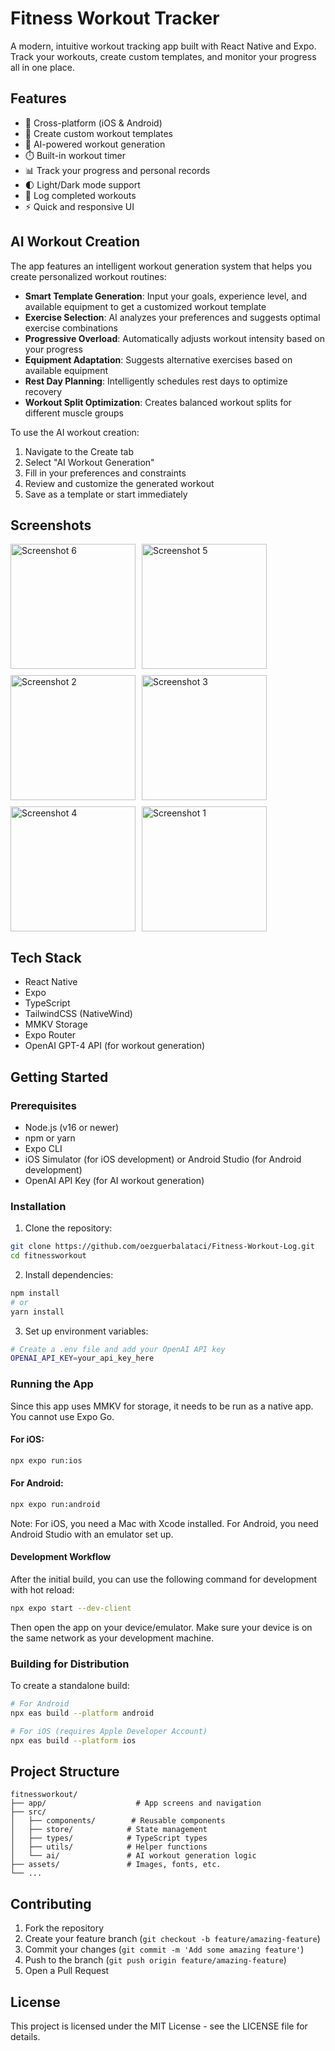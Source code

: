 # Fitness Workout Tracker

A modern, intuitive workout tracking app built with React Native and Expo. Track your workouts, create custom templates, and monitor your progress all in one place.

## Features

- 📱 Cross-platform (iOS & Android)
- 💪 Create custom workout templates
- 🤖 AI-powered workout generation
- ⏱️ Built-in workout timer
- 📊 Track your progress and personal records
- 🌓 Light/Dark mode support
- 📝 Log completed workouts
- ⚡ Quick and responsive UI

## AI Workout Creation

The app features an intelligent workout generation system that helps you create personalized workout routines:

- **Smart Template Generation**: Input your goals, experience level, and available equipment to get a customized workout template
- **Exercise Selection**: AI analyzes your preferences and suggests optimal exercise combinations
- **Progressive Overload**: Automatically adjusts workout intensity based on your progress
- **Equipment Adaptation**: Suggests alternative exercises based on available equipment
- **Rest Day Planning**: Intelligently schedules rest days to optimize recovery
- **Workout Split Optimization**: Creates balanced workout splits for different muscle groups

To use the AI workout creation:

1. Navigate to the Create tab
2. Select "AI Workout Generation"
3. Fill in your preferences and constraints
4. Review and customize the generated workout
5. Save as a template or start immediately

## Screenshots

<div style="display: flex; flex-wrap: wrap; gap: 10px;">
    <img src="screenshots/image6.png" alt="Screenshot 6" width="200"/>
    <img src="screenshots/image5.png" alt="Screenshot 5" width="200"/>
    <img src="screenshots/image2.png" alt="Screenshot 2" width="200"/>
    <img src="screenshots/image3.png" alt="Screenshot 3" width="200"/>
    <img src="screenshots/image4.png" alt="Screenshot 4" width="200"/>
    <img src="screenshots/image1.png" alt="Screenshot 1" width="200"/>
</div>

## Tech Stack

- React Native
- Expo
- TypeScript
- TailwindCSS (NativeWind)
- MMKV Storage
- Expo Router
- OpenAI GPT-4 API (for workout generation)

## Getting Started

### Prerequisites

- Node.js (v16 or newer)
- npm or yarn
- Expo CLI
- iOS Simulator (for iOS development) or Android Studio (for Android development)
- OpenAI API Key (for AI workout generation)

### Installation

1. Clone the repository:

```bash
git clone https://github.com/oezguerbalataci/Fitness-Workout-Log.git
cd fitnessworkout
```

2. Install dependencies:

```bash
npm install
# or
yarn install
```

3. Set up environment variables:

```bash
# Create a .env file and add your OpenAI API key
OPENAI_API_KEY=your_api_key_here
```

### Running the App

Since this app uses MMKV for storage, it needs to be run as a native app. You cannot use Expo Go.

#### For iOS:

```bash
npx expo run:ios
```

#### For Android:

```bash
npx expo run:android
```

Note: For iOS, you need a Mac with Xcode installed. For Android, you need Android Studio with an emulator set up.

#### Development Workflow

After the initial build, you can use the following command for development with hot reload:

```bash
npx expo start --dev-client
```

Then open the app on your device/emulator. Make sure your device is on the same network as your development machine.

### Building for Distribution

To create a standalone build:

```bash
# For Android
npx eas build --platform android

# For iOS (requires Apple Developer Account)
npx eas build --platform ios
```

## Project Structure

```
fitnessworkout/
├── app/                    # App screens and navigation
├── src/
│   ├── components/        # Reusable components
│   ├── store/            # State management
│   ├── types/            # TypeScript types
│   ├── utils/            # Helper functions
│   └── ai/               # AI workout generation logic
├── assets/               # Images, fonts, etc.
└── ...
```

## Contributing

1. Fork the repository
2. Create your feature branch (`git checkout -b feature/amazing-feature`)
3. Commit your changes (`git commit -m 'Add some amazing feature'`)
4. Push to the branch (`git push origin feature/amazing-feature`)
5. Open a Pull Request

## License

This project is licensed under the MIT License - see the LICENSE file for details.
